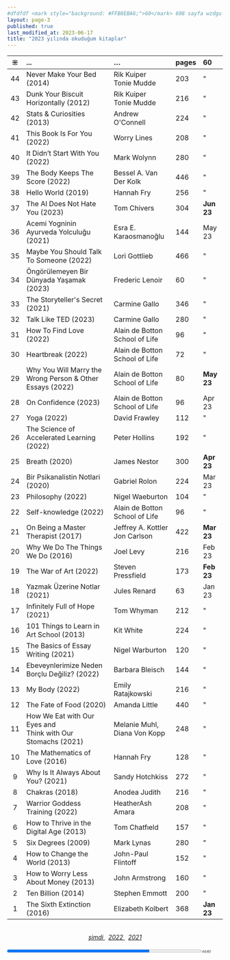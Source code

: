 ```yaml
---
#dfdfdf <mark style="background: #FFB8EBA6;">60</mark> 608 sayfa wzdgu
layout: page-3
published: true
last_modified_at: 2023-06-17
title: "2023 yılında okuduğum kitaplar"  
---
```


| ⁜ | ... | … | pages | 60 |
|:---:|:---- |:---- |:---- |:---- |
| 44 | Never Make Your Bed (2014) | Rik Kuiper <br /> Tonie Mudde | 203 | " |
| 43 | Dunk Your Biscuit Horizontally (2012) | Rik Kuiper <br /> Tonie Mudde | 216 | " |
| 42 | Stats & Curiosities (2013) | Andrew O'Connell | 224 | " |
| 41 | This Book Is For You (2022) | Worry Lines | 208 | " |
| 40 | It Didn’t Start With You (2022) | Mark Wolynn | 280 | " |
| 39 | The Body Keeps The Score (2022) | Bessel A. Van Der Kolk | 446 | " |
| 38 | Hello World (2019) | Hannah Fry | 256 | " |
| 37 | The AI Does Not Hate You (2023) | Tom Chivers | 304 | <b>Jun 23</b> |
| 36 | Acemi Yogninin Ayurveda Yolculuğu (2021) | Esra E. Karaosmanoğlu | 144 | May 23 |
| 35 | Maybe You Should Talk To Someone (2022) | Lori Gottlieb | 466 | " |
| 34 | Öngörülemeyen Bir Dünyada Yaşamak (2023) | Frederic Lenoir | 60 | " |
| 33 | The Storyteller's Secret (2021) | Carmine Gallo | 346 | " |
| 32 | Talk Like TED (2023) | Carmine Gallo | 280 | " |
| 31 | How To Find Love (2022) | Alain de Botton <br /> School of Life | 96 | " |
| 30 | Heartbreak (2022) | Alain de Botton <br /> School of Life | 72 | " |
| 29 | Why You Will Marry the Wrong Person & Other Essays (2022) | Alain de Botton <br /> School of Life | 80 | <b>May 23</b> |
| 28 | On Confidence (2023) | Alain de Botton <br /> School of Life | 96 | Apr 23 |
| 27 | Yoga (2022) | David Frawley | 112 | " |
| 26 | The Science of Accelerated Learning (2022) | Peter Hollins | 192 | " |
| 25 | Breath (2020) | James Nestor | 300 | <b>Apr 23</b> |
| 24 | Bir Psikanalistin Notlari (2020) | Gabriel Rolon | 224 | Mar 23 |
| 23 | Philosophy (2022) | Nigel Waeburton | 104 | " |
| 22 | Self-knowledge (2022) | Alain de Botton <br /> School of Life | 96 | " |
| 21 | On Being a Master Therapist (2017) | Jeffrey A. Kottler <br /> Jon Carlson | 422 | <b>Mar 23</b> 
| 20 | Why We Do The Things We Do (2016) | Joel Levy | 216 | Feb 23 |
| 19 | The War of Art (2022) | Steven Pressfield | 173 | <b>Feb 23</b> |
| 18 | Yazmak Üzerine Notlar (2021) | Jules Renard | 63 | Jan 23 |
| 17 | Infinitely Full of Hope (2021) | Tom Whyman | 212 | " |
| 16 | 101 Things to Learn in Art School (2013) | Kit White | 224 | " |
| 15 | The Basics of Essay Writing (2021) | Nigel Warburton | 120 | " |
| 14 | Ebeveynlerimize Neden Borçlu Değiliz? (2022) | Barbara Bleisch | 144 | " |
| 13 | My Body (2022) | Emily Ratajkowski | 216 | " |
| 12 | The Fate of Food (2020) | Amanda Little | 440 | " |
| 11 | How We Eat with Our Eyes and <br /> Think with Our Stomachs (2021) | Melanie Muhl, <br /> Diana Von Kopp | 248 | " |
| 10 | The Mathematics of Love (2016) | Hannah Fry | 128 | " |
| 9 | Why Is It Always About You? (2021) | Sandy Hotchkiss | 272 | " |
| 8 | Chakras (2018) | Anodea Judith | 216 | " |
| 7 | Warrior Goddess Training (2022) | HeatherAsh Amara | 208 | " |
| 6 | How to Thrive in the Digital Age (2013) | Tom Chatfıeld | 157 | " |
| 5 | Six Degrees (2009) | Mark Lynas | 280 | " |
| 4 | How to Change the World (2013) | John-Paul Flintoff | 152 | " |
| 3 | How to Worry Less About Money (2013) | John Armstrong | 160 | " |
| 2 | Ten Billion (2014) | Stephen Emmott | 200 | " |
| 1 | The Sixth Extinction (2016) | Elizabeth Kolbert | 368 | <b>Jan 23</b> |
  
  <br>
<center>
<span class="link1" style="font-style: italic;"><a href="/now" title='şimdi'>şimdi </a></span> &nbsp;
<span class="link1" style="font-style: italic;"><a href="/2022" title='2022'>2022 </a></span> &nbsp; <span class="link1" style="font-style: italic;"><a href="/2021" title='2021'>2021 </a></span>
</center>

  <br>
<div><progress title="44/60" value="44" max="60" style="width: 90%;"></progress><span style="font-size: 50%; width: 5%; font-style: italic;" title="reading challenge 2023"> 44/60</span></div>
<div style="clear: both"></div>
